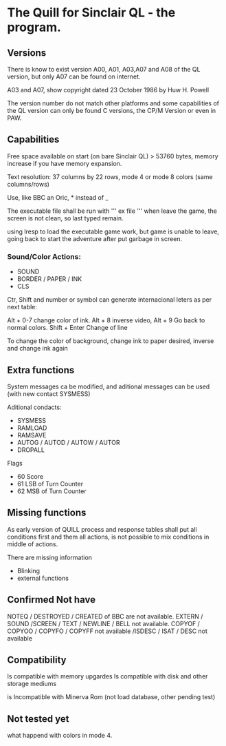 # The Quill for Sinclair QL - the program.
## Versions

There is know to exist version A00, A01, A03,A07 and A08 of the QL version, but only A07 can be found on internet.

A03 and A07, show copyright dated 23 October 1986 by Huw H. Powell

The version number do not match other platforms and some capabilities of the QL version can only be found C versions, the CP/M Version or even in PAW.

## Capabilities
Free space available on start (on bare Sinclair QL) > 53760 bytes, memory increase if you have memory expansion.

Text resolution: 37 columns by 22 rows, mode 4 or mode 8 colors (same columns/rows)

Use, like BBC an Oric, * instead of _

The executable file shall be run with
'''
ex file
'''
when leave the game, the screen is not clean, so last typed remain.

using lresp to load the executable game work, but game is unable to leave, going back to start the adventure after put garbage in screen.

### Sound/Color Actions:
* SOUND
* BORDER / PAPER / INK 
* CLS

Ctr, Shift and number or symbol can generate internacional leters as per next table:

Alt + 0-7 change color of ink.
Alt + 8 inverse video, 
Alt + 9 Go back to normal colors.
Shift + Enter Change of line


To change the color of background, change ink to paper desired, inverse and change ink again

## Extra functions

System messages ca be modified, and aditional messages can be used (with new contact SYSMESS)

Aditional condacts:
* SYSMESS
* RAMLOAD
* RAMSAVE
* AUTOG / AUTOD / AUTOW / AUTOR
* DROPALL

Flags
* 60 Score
* 61 LSB of Turn Counter
* 62 MSB of Turn Counter

## Missing functions

As early version of QUILL process and response tables shall put all conditions first and them all actions, is not possible to mix conditions in middle of actions.

There are missing information

* Blinking
* external functions

## Confirmed Not have
NOTEQ / DESTROYED / CREATED of BBC are not available.
EXTERN / SOUND /SCREEN / TEXT / NEWLINE / BELL not available.
COPYOF / COPYOO / COPYFO / COPYFF not available
/ISDESC / ISAT / DESC not available

## Compatibility

Is compatible with memory upgardes
Is compatible with disk and other storage mediums

is Incompatible with Minerva Rom (not load database, other pending test)

## Not tested yet

what happend with colors in mode 4.
